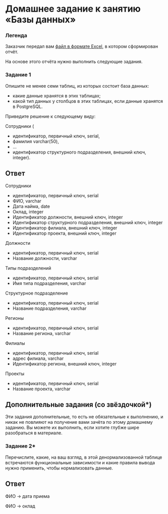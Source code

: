 # Домашнее задание к занятию «Базы данных»



### Легенда

Заказчик передал вам [файл в формате Excel](https://github.com/netology-code/sdb-homeworks/blob/main/resources/hw-12-1.xlsx), в котором сформирован отчёт. 

На основе этого отчёта нужно выполнить следующие задания.

### Задание 1

Опишите не менее семи таблиц, из которых состоит база данных:

- какие данные хранятся в этих таблицах;
- какой тип данных у столбцов в этих таблицах, если данные хранятся в PostgreSQL.

Приведите решение к следующему виду:

Сотрудники (

- идентификатор, первичный ключ, serial,
- фамилия varchar(50),
- ...
- идентификатор структурного подразделения, внешний ключ, integer).

## Ответ

Сотрудники
- идентификатор, первичный ключ, serial
- ФИО, varchar
- Дата найма, date
- Оклад, integer
- Идентификатор должности, внешний ключ, integer
- Идентификатор структурного подразделения, внешний ключ, integer
- Идентификатор филиала, внешний ключ, integer
- Идентификатор проекта, внешний ключ, integer

Должности
- идентификатор, первичный ключ, serial
- Название должности, varchar

Типы подразделений
- идентификатор, первичный ключ, serial
- Имя типа подразделения, varchar

Структурное подразделение
- идентификатор, первичный ключ, serial
- Название подразделения, varchar

Регионы
- идентификатор, первичный ключ, serial
- Название региона, varchar

Филиалы
- идентификатор, первичный ключ, serial
- адрес филиала, varchar
- Идентификатор региона, внешний ключ, integer

Проекты
- идентификатор, первичный ключ, serial
- Название проекта, varchar



## Дополнительные задания (со звёздочкой*)
Эти задания дополнительные, то есть не обязательные к выполнению, и никак не повлияют на получение вами зачёта по этому домашнему заданию. Вы можете их выполнить, если хотите глубже шире разобраться в материале.


### Задание 2*

Перечислите, какие, на ваш взгляд, в этой денормализованной таблице встречаются функциональные зависимости и какие правила вывода нужно применить, чтобы нормализовать данные.

## Ответ

ФИО -> дата приема

ФИО -> оклад

